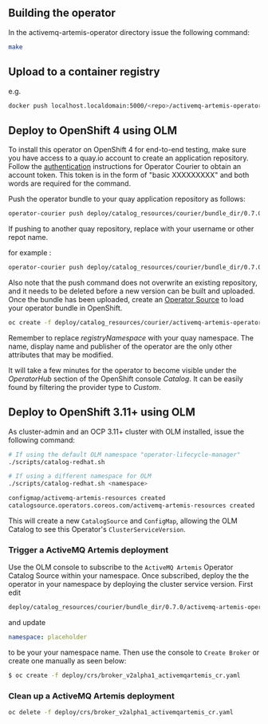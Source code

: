 

## Building the operator

In the activemq-artemis-operator directory issue the following command: 

```bash
make
```

## Upload to a container registry

e.g.

```bash
docker push localhost.localdomain:5000/<repo>/activemq-artemis-operator:<version>
```

## Deploy to OpenShift 4 using OLM

To install this operator on OpenShift 4 for end-to-end testing, make sure you have access to a quay.io account to create an application repository. Follow the [authentication](https://github.com/operator-framework/operator-courier/#authentication) instructions for Operator Courier to obtain an account token. This token is in the form of "basic XXXXXXXXX" and both words are required for the command.

Push the operator bundle to your quay application repository as follows:

```bash
operator-courier push deploy/catalog_resources/courier/bundle_dir/0.7.0 <quay.io account> <application repo name> <version> "basic YWhhbWVlZDpIYW1lZWRAMTIz" "basic XXXXXXXXX"
```

If pushing to another quay repository, replace with your username or other repot name. 

for example : 

```bash
operator-courier push deploy/catalog_resources/courier/bundle_dir/0.7.0 ahameed amqoperator 0.7.0 "basic YWhhbWVlZDpIYW1lZWRAMTIz"
```


Also note that the push command does not overwrite an existing repository, and it needs to be deleted before a new version can be built and uploaded. Once the bundle has been uploaded, create an [Operator Source](https://github.com/operator-framework/community-operators/blob/master/docs/testing-operators.md#linking-the-quay-application-repository-to-your-openshift-40-cluster) to load your operator bundle in OpenShift.

```bash
oc create -f deploy/catalog_resources/courier/activemq-artemis-operatorsource.yaml 
```

Remember to replace _registryNamespace_ with your quay namespace. The name, display name and publisher of the operator are the only other attributes that may be modified.

It will take a few minutes for the operator to become visible under the _OperatorHub_ section of the OpenShift console _Catalog_. It can be easily found by filtering the provider type to _Custom_.



## Deploy to OpenShift 3.11+ using OLM

As cluster-admin and an OCP 3.11+ cluster with OLM installed, issue the following command:

```bash
# If using the default OLM namespace "operator-lifecycle-manager"
./scripts/catalog-redhat.sh

# If using a different namespace for OLM
./scripts/catalog-redhat.sh <namespace>

configmap/activemq-artemis-resources created
catalogsource.operators.coreos.com/activemq-artemis-resources created


```

This will create a new `CatalogSource` and `ConfigMap`, allowing the OLM Catalog to see this Operator's `ClusterServiceVersion`.

### Trigger a ActiveMQ Artemis deployment

Use the OLM console to subscribe to the `ActiveMQ Artemis` Operator Catalog Source within your namespace. Once subscribed, deploy the the operator in your namespace by deploying the cluster service version. First edit

```bash
deploy/catalog_resources/courier/bundle_dir/0.7.0/activemq-artemis-operator.v0.7.0.clusterserviceversion.yaml
```

and update
```yaml
namespace: placeholder
```

to be your your namespace name. Then use the console to `Create Broker` or create one manually as seen below:

```bash
$ oc create -f deploy/crs/broker_v2alpha1_activemqartemis_cr.yaml
```

### Clean up a ActiveMQ Artemis deployment

```bash
oc delete -f deploy/crs/broker_v2alpha1_activemqartemis_cr.yaml
```


